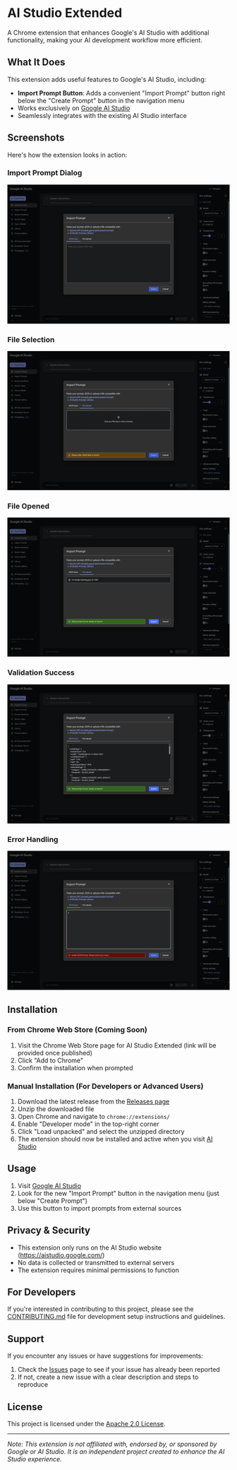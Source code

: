 # AI Studio Extended

A Chrome extension that enhances Google's AI Studio with additional functionality, making your AI development workflow more efficient.

## What It Does

This extension adds useful features to Google's AI Studio, including:

-   **Import Prompt Button**: Adds a convenient "Import Prompt" button right below the "Create Prompt" button in the navigation menu
-   Works exclusively on [Google AI Studio](https://aistudio.google.com/)
-   Seamlessly integrates with the existing AI Studio interface

## Screenshots

Here's how the extension looks in action:

### Import Prompt Dialog

![Import Prompt - Blank](docs/screenshots/PopupBlank.png)

### File Selection

![Import Prompt - File Selection](docs/screenshots/PopupFile.png)

### File Opened

![Import Prompt - File Opened](docs/screenshots/PopupFileOpened.png)

### Validation Success

![Import Prompt - Valid](docs/screenshots/PopupValid.png)

### Error Handling

![Import Prompt - Error](docs/screenshots/PopupError.png)

## Installation

### From Chrome Web Store (Coming Soon)

1. Visit the Chrome Web Store page for AI Studio Extended (link will be provided once published)
2. Click "Add to Chrome"
3. Confirm the installation when prompted

### Manual Installation (For Developers or Advanced Users)

1. Download the latest release from the [Releases page](https://github.com/Dillonu/ai-studio-extended/releases)
2. Unzip the downloaded file
3. Open Chrome and navigate to `chrome://extensions/`
4. Enable "Developer mode" in the top-right corner
5. Click "Load unpacked" and select the unzipped directory
6. The extension should now be installed and active when you visit [AI Studio](https://aistudio.google.com/)

## Usage

1. Visit [Google AI Studio](https://aistudio.google.com/)
2. Look for the new "Import Prompt" button in the navigation menu (just below "Create Prompt")
3. Use this button to import prompts from external sources

## Privacy & Security

-   This extension only runs on the AI Studio website (https://aistudio.google.com/)
-   No data is collected or transmitted to external servers
-   The extension requires minimal permissions to function

## For Developers

If you're interested in contributing to this project, please see the [CONTRIBUTING.md](CONTRIBUTING.md) file for development setup instructions and guidelines.

## Support

If you encounter any issues or have suggestions for improvements:

1. Check the [Issues](https://github.com/Dillonu/ai-studio-extended/issues) page to see if your issue has already been reported
2. If not, create a new issue with a clear description and steps to reproduce

## License

This project is licensed under the [Apache 2.0 License](LICENSE).

---

_Note: This extension is not affiliated with, endorsed by, or sponsored by Google or AI Studio. It is an independent project created to enhance the AI Studio experience._
